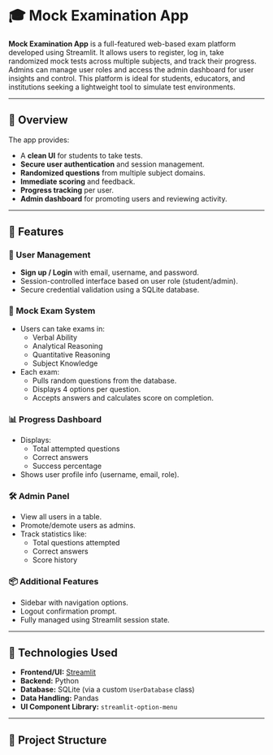 # 🎓 Mock Examination App

**Mock Examination App** is a full-featured web-based exam platform developed using Streamlit. It allows users to register, log in, take randomized mock tests across multiple subjects, and track their progress. Admins can manage user roles and access the admin dashboard for user insights and control. This platform is ideal for students, educators, and institutions seeking a lightweight tool to simulate test environments.

---

## 📌 Overview

The app provides:
- A **clean UI** for students to take tests.
- **Secure user authentication** and session management.
- **Randomized questions** from multiple subject domains.
- **Immediate scoring** and feedback.
- **Progress tracking** per user.
- **Admin dashboard** for promoting users and reviewing activity.

---

## 🚀 Features

### 👥 User Management
- **Sign up / Login** with email, username, and password.
- Session-controlled interface based on user role (student/admin).
- Secure credential validation using a SQLite database.

### 📝 Mock Exam System
- Users can take exams in:
  - Verbal Ability
  - Analytical Reasoning
  - Quantitative Reasoning
  - Subject Knowledge
- Each exam:
  - Pulls random questions from the database.
  - Displays 4 options per question.
  - Accepts answers and calculates score on completion.

### 📊 Progress Dashboard
- Displays:
  - Total attempted questions
  - Correct answers
  - Success percentage
- Shows user profile info (username, email, role).

### 🛠️ Admin Panel
- View all users in a table.
- Promote/demote users as admins.
- Track statistics like:
  - Total questions attempted
  - Correct answers
  - Score history

### 📦 Additional Features
- Sidebar with navigation options.
- Logout confirmation prompt.
- Fully managed using Streamlit session state.

---

## 🧰 Technologies Used

- **Frontend/UI:** [Streamlit](https://streamlit.io/)
- **Backend:** Python
- **Database:** SQLite (via a custom `UserDatabase` class)
- **Data Handling:** Pandas
- **UI Component Library:** `streamlit-option-menu`

---

## 📁 Project Structure

